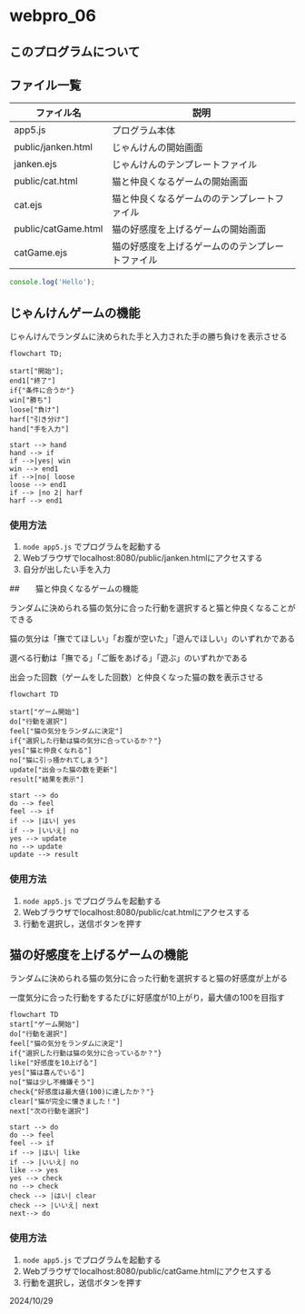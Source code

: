 # webpro_06
## このプログラムについて

## ファイル一覧

ファイル名 | 説明
-|-
app5.js | プログラム本体
public/janken.html | じゃんけんの開始画面
janken.ejs | じゃんけんのテンプレートファイル
public/cat.html | 猫と仲良くなるゲームの開始画面
cat.ejs | 猫と仲良くなるゲームののテンプレートファイル
public/catGame.html | 猫の好感度を上げるゲームの開始画面
catGame.ejs | 猫の好感度を上げるゲームののテンプレートファイル


```javascript
console.log('Hello');
```
## じゃんけんゲームの機能

じゃんけんでランダムに決められた手と入力された手の勝ち負けを表示させる

```mermaid
flowchart TD;

start["開始"];
end1["終了"]
if{"条件に合うか"}
win["勝ち"]
loose["負け"]
harf["引き分け"]
hand["手を入力"]

start --> hand
hand --> if
if -->|yes| win
win --> end1
if -->|no| loose
loose --> end1
if --> |no 2| harf
harf --> end1
```

### 使用方法
1. ```node app5.js``` でプログラムを起動する
1. Webブラウザでlocalhost:8080/public/janken.htmlにアクセスする
1. 自分が出したい手を入力



##　　猫と仲良くなるゲームの機能

ランダムに決められる猫の気分に合った行動を選択すると猫と仲良くなることができる

猫の気分は「撫でてほしい」「お腹が空いた」「遊んでほしい」のいずれかである

選べる行動は「撫でる」「ご飯をあげる」「遊ぶ」のいずれかである

出会った回数（ゲームをした回数）と仲良くなった猫の数を表示させる

```mermaid
flowchart TD

start["ゲーム開始"]
do["行動を選択"]
feel["猫の気分をランダムに決定"]
if{"選択した行動は猫の気分に合っているか？"}
yes["猫と仲良くなれる"]
no["猫に引っ掻かれてしまう"]
update["出会った猫の数を更新"]
result["結果を表示"]

start --> do
do --> feel
feel --> if
if --> |はい| yes
if --> |いいえ| no
yes --> update
no --> update
update --> result

```

### 使用方法
1. ```node app5.js``` でプログラムを起動する
1. Webブラウザでlocalhost:8080/public/cat.htmlにアクセスする
1. 行動を選択し，送信ボタンを押す


## 猫の好感度を上げるゲームの機能

ランダムに決められる猫の気分に合った行動を選択すると猫の好感度が上がる

一度気分に合った行動をするたびに好感度が10上がり，最大値の100を目指す


```mermaid
flowchart TD
start["ゲーム開始"]
do["行動を選択"]
feel["猫の気分をランダムに決定"]
if{"選択した行動は猫の気分に合っているか？"}
like["好感度を10上げる"]
yes["猫は喜んでいる"]
no["猫は少し不機嫌そう"]
check{"好感度は最大値(100)に達したか？"}
clear["猫が完全に懐きました！"]
next["次の行動を選択"]

start --> do
do --> feel
feel --> if
if --> |はい| like
if --> |いいえ| no
like --> yes
yes --> check
no --> check
check --> |はい| clear
check --> |いいえ| next
next--> do
```
### 使用方法
1. ```node app5.js``` でプログラムを起動する
1. Webブラウザでlocalhost:8080/public/catGame.htmlにアクセスする
1. 行動を選択し，送信ボタンを押す



2024/10/29
